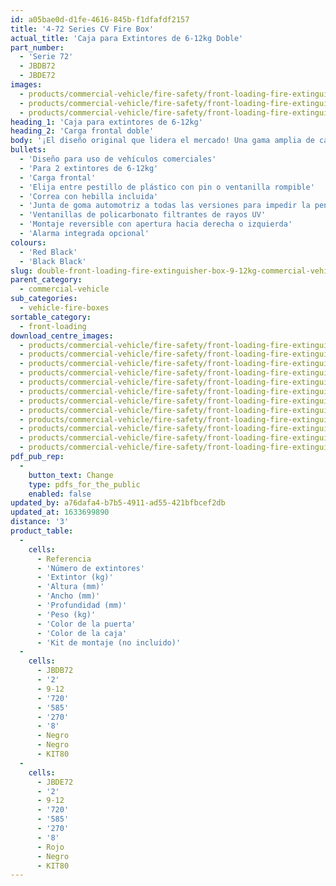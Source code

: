 ```yaml
---
id: a05bae0d-d1fe-4616-845b-f1dfafdf2157
title: '4-72 Series CV Fire Box'
actual_title: 'Caja para Extintores de 6-12kg Doble'
part_number:
  - 'Serie 72'
  - JBDB72
  - JBDE72
images:
  - products/commercial-vehicle/fire-safety/front-loading-fire-extinguisher-boxes/72/images-lr/Product_Image_776x776_(518x518_focus_area)-JBDE72_01.jpg
  - products/commercial-vehicle/fire-safety/front-loading-fire-extinguisher-boxes/72/images-lr/Product_Image_776x776_(518x518_focus_area)-JBDE72_02.jpg
  - products/commercial-vehicle/fire-safety/front-loading-fire-extinguisher-boxes/72/images-lr/Product_Image_776x776_(518x518_focus_area)-JBDE72_03.jpg
heading_1: 'Caja para extintores de 6-12kg'
heading_2: 'Carga frontal doble'
body: '¡El diseño original que lidera el mercado! Una gama amplia de cajas para extintores de carga frontal para rápido acceso en situación de emergencia.'
bullets:
  - 'Diseño para uso de vehículos comerciales'
  - 'Para 2 extintores de 6-12kg'
  - 'Carga frontal'
  - 'Elija entre pestillo de plástico con pin o ventanilla rompible'
  - 'Correa con hebilla incluida'
  - 'Junta de goma automotriz a todas las versiones para impedir la penetración de agua y polvo'
  - 'Ventanillas de policarbonato filtrantes de rayos UV'
  - 'Montaje reversible con apertura hacia derecha o izquierda'
  - 'Alarma integrada opcional'
colours:
  - 'Red Black'
  - 'Black Black'
slug: double-front-loading-fire-extinguisher-box-9-12kg-commercial-vehicle
parent_category:
  - commercial-vehicle
sub_categories:
  - vehicle-fire-boxes
sortable_category:
  - front-loading
download_centre_images:
  - products/commercial-vehicle/fire-safety/front-loading-fire-extinguisher-boxes/72/images-hr/JBDE72_001.jpg
  - products/commercial-vehicle/fire-safety/front-loading-fire-extinguisher-boxes/72/images-hr/JBDE72_002.jpg
  - products/commercial-vehicle/fire-safety/front-loading-fire-extinguisher-boxes/72/images-hr/JBDE72_003.jpg
  - products/commercial-vehicle/fire-safety/front-loading-fire-extinguisher-boxes/72/images-hr/JBDE72_004.jpg
  - products/commercial-vehicle/fire-safety/front-loading-fire-extinguisher-boxes/72/images-hr/JBDE72_005.jpg
  - products/commercial-vehicle/fire-safety/front-loading-fire-extinguisher-boxes/72/images-hr/JBDE72_006.jpg
  - products/commercial-vehicle/fire-safety/front-loading-fire-extinguisher-boxes/72/images-hr/JBDE72_007.jpg
  - products/commercial-vehicle/fire-safety/front-loading-fire-extinguisher-boxes/72/images-hr/JBKE72_001.jpg
  - products/commercial-vehicle/fire-safety/front-loading-fire-extinguisher-boxes/72/images-hr/JBKE72_002.jpg
  - products/commercial-vehicle/fire-safety/front-loading-fire-extinguisher-boxes/72/images-hr/JBKE72_003.jpg
  - products/commercial-vehicle/fire-safety/front-loading-fire-extinguisher-boxes/72/images-hr/JBKE72_004.jpg
  - products/commercial-vehicle/fire-safety/front-loading-fire-extinguisher-boxes/72/images-hr/JBKE72_005.jpg
pdf_pub_rep:
  -
    button_text: Change
    type: pdfs_for_the_public
    enabled: false
updated_by: a76dafa4-b7b5-4911-ad55-421bfbcef2db
updated_at: 1633699890
distance: '3'
product_table:
  -
    cells:
      - Referencia
      - 'Número de extintores'
      - 'Extintor (kg)'
      - 'Altura (mm)'
      - 'Ancho (mm)'
      - 'Profundidad (mm)'
      - 'Peso (kg)'
      - 'Color de la puerta'
      - 'Color de la caja'
      - 'Kit de montaje (no incluido)'
  -
    cells:
      - JBDB72
      - '2'
      - 9-12
      - '720'
      - '585'
      - '270'
      - '8'
      - Negro
      - Negro
      - KIT80
  -
    cells:
      - JBDE72
      - '2'
      - 9-12
      - '720'
      - '585'
      - '270'
      - '8'
      - Rojo
      - Negro
      - KIT80
---
```

